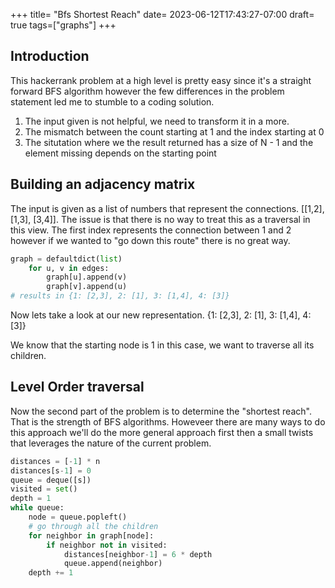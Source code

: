+++
title= "Bfs Shortest Reach"
date= 2023-06-12T17:43:27-07:00
draft= true
tags=["graphs"]
+++

## Introduction
This hackerrank problem at a high level is pretty easy since it's a straight forward BFS algorithm however the few differences in the problem statement
led me to stumble to a coding solution. 

1. The input given is not helpful, we need to transform it in a more.
2. The mismatch between the count starting at 1 and the index starting at 0 
3. The situtation where we the result returned has a size of N - 1 and the element missing depends on the starting point

## Building an adjacency matrix
The input is given as a list of numbers that represent the connections. [[1,2], [1,3], [3,4]]. The issue is that there is no way to treat
this as a traversal in this view. The first index represents the connection between 1 and 2 however if we wanted to "go down this route" there is no 
great way.

```python
graph = defaultdict(list)
    for u, v in edges:
        graph[u].append(v)
        graph[v].append(u)
# results in {1: [2,3], 2: [1], 3: [1,4], 4: [3]}
```

Now lets take a look at our new representation.
{1: [2,3], 2: [1], 3: [1,4], 4: [3]}

We know that the starting node is 1 in this case, we want to traverse all its children.

## Level Order traversal
Now the second part of the problem is to determine the "shortest reach". That is the strength of BFS algorithms. 
Howeveer there are many ways to do this approach we'll do the more general approach first then a small twists that
leverages the nature of the current problem.


```python
distances = [-1] * n
distances[s-1] = 0
queue = deque([s])
visited = set()
depth = 1
while queue:
    node = queue.popleft()
    # go through all the children
    for neighbor in graph[node]:
        if neighbor not in visited:
            distances[neighbor-1] = 6 * depth
            queue.append(neighbor)
    depth += 1
```
